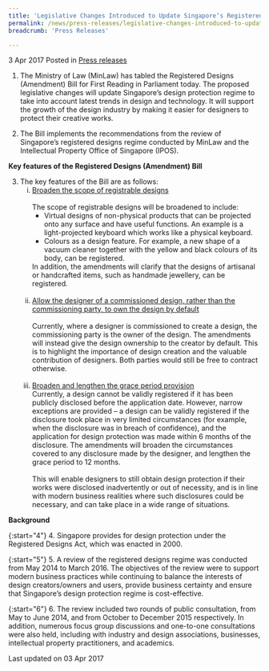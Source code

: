 ```yaml
---
title: 'Legislative Changes Introduced to Update Singapore’s Registered Designs Regime'
permalink: /news/press-releases/legislative-changes-introduced-to-update-singapores-registered-d/
breadcrumb: 'Press Releases'

---
```



3 Apr 2017 Posted in [Press releases](/news/press-releases)

1. The Ministry of Law (MinLaw) has tabled the Registered Designs (Amendment) Bill for First Reading in Parliament today. The proposed legislative changes will update Singapore’s design protection regime to take into account latest trends in design and technology. It will support the growth of the design industry by making it easier for designers to protect their creative works.


2. The Bill implements the recommendations from the review of Singapore’s registered designs regime conducted by MinLaw and the Intellectual Property Office of Singapore (IPOS).


**Key features of the Registered Designs (Amendment) Bill**


<ol start="3">
<li>The key features of the Bill are as follows:
<ol style="list-style-type: lower-roman">
<li><u>Broaden the scope of registrable designs</u> <br /> <br /> The scope of registrable designs will be broadened to include:
<ul>
<li>Virtual designs of non-physical products that can be projected onto any surface and have useful functions. An example is a light-projected keyboard which works like a physical keyboard.</li>
<li>Colours as a design feature. For example, a new shape of a vacuum cleaner together with the yellow and black colours of its body, can be registered.</li>
</ul>
</li>
In addition, the amendments will clarify that the designs of artisanal or handcrafted items, such as handmade jewellery, can be registered.</ol>
<br />
<ol start="2" style="list-style-type: lower-roman">
<li><u>Allow the designer of a commissioned design, rather than the commissioning party, to own the design by default</u> <br /><br /> Currently, where a designer is commissioned to create a design, the commissioning party is the owner of the design. The amendments will instead give the design ownership to the creator by default. This is to highlight the importance of design creation and the valuable contribution of designers. Both parties would still be free to contract otherwise.</li>
</ol>
<br />
<ol start="3" style="list-style-type: lower-roman">
<li><u>Broaden and lengthen the grace period provision</u> <br /> Currently, a design cannot be validly registered if it has been publicly disclosed before the application date. However, narrow exceptions are provided &ndash; a design can be validly registered if the disclosure took place in very limited circumstances (for example, when the disclosure was in breach of confidence), and the application for design protection was made within 6 months of the disclosure. The amendments will broaden the circumstances covered to any disclosure made by the designer, and lengthen the grace period to 12 months. <br /><br /> This will enable designers to still obtain design protection if their works were disclosed inadvertently or out of necessity, and is in line with modern business realities where such disclosures could be necessary, and can take place in a wide range of situations.</li>
</ol>
</li>
</ol>





**Background**


{:start="4"}
4. Singapore provides for design protection under the Registered Designs Act, which was enacted in 2000.


{:start="5"}
5. A review of the registered designs regime was conducted from May 2014 to March 2016. The objectives of the review were to support modern business practices while continuing to balance the interests of design creators/owners and users, provide business certainty and ensure that Singapore’s design protection regime is cost-effective.

{:start="6"}
6. The review included two rounds of public consultation, from May to June 2014, and from October to December 2015 respectively. In addition, numerous focus group discussions and one-to-one consultations were also held, including with industry and design associations, businesses, intellectual property practitioners, and academics.

<p class="right-side-updated">Last updated on 03 Apr 2017</p>
